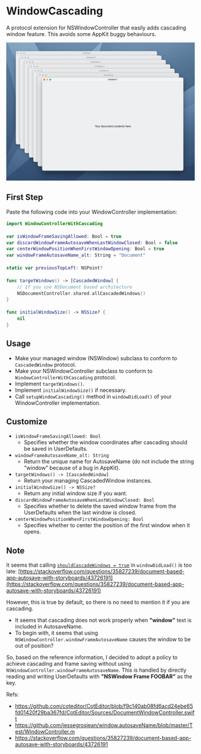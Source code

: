 # WindowCascading

A protocol extension for NSWindowController that easily adds cascading window feature. This avoids some AppKit buggy behaviours.

<img src="./screenshot.jpg" width=1246>


## First Step

Paste the following code into your WindowController implementation:

```swift
import WindowControllerWithCascading

var isWindowFrameSavingAllowed: Bool = true
var discardWindowFrameAutosaveWhenLastWindowClosed: Bool = false
var centerWindowPositionWhenFirstWindowOpening: Bool = true
var windowFrameAutosaveName_alt: String = "Document"

static var previousTopLeft: NSPoint?

func targetWindows() -> [CascadedWindow] {
	// If you use NSDocument based architecture
	NSDocumentController.shared.allCascadedWindows()
}

func initialWindowSize() -> NSSize? {
	nil
}

```

## Usage

- Make your managed window (NSWindow) subclass to conform to `CascadedWindow` protocol.
- Make your NSWindowController subclass to conform to `WindowControllerWithCascading` protocol.
- Implement `targetWindows()`.
- Implement `initialWindowSize()` if necessary.
- Call `setupWindowCascading()` method in `windowDidLoad()` of your WindowController implementation.


## Customize

- `isWindowFrameSavingAllowed: Bool`
	- Specifies whether the window coordinates after cascading should be saved in UserDefaults.
- `windowFrameAutosaveName_alt: String`
	- Return the unique name for AutosaveName (do not include the string "window" because of a bug in AppKit).
- `targetWindows() -> [CascadedWindow]`
	- Return your managing CascadedWindow instances.
- `initialWindowSize() -> NSSize?`
	- Return any initial window size if you want.
- `discardWindowFrameAutosaveWhenLastWindowClosed: Bool`
	- Specifies whether to delete the saved window frame from the UserDefaults when the last window is closed.
- `centerWindowPositionWhenFirstWindowOpening: Bool`
	- Specifies whether to center the position of the first window when it opens.

## Note

It seems that calling [`shouldCascadeWindows = true`](https://developer.apple.com/documentation/appkit/nswindowcontroller/1528177-shouldcascadewindows) in `windowDidLoad()` is too late:
[https://stackoverflow.com/questions/35827239/document-based-app-autosave-with-storyboards/43726191](https://stackoverflow.com/questions/35827239/document-based-app-autosave-with-storyboards/43726191)

However, this is true by default, so there is no need to mention it if you are cascading.

- It seems that cascading does not work properly when **"window"** text is included in AutosaveName.
- To begin with, it seems that using `NSWindowController.windowFrameAutosaveName` causes the window to be out of position?

So, based on the reference information, I decided to adopt a policy to achieve cascading and frame saving without using `NSWindowController.windowFrameAutosaveName`.
This is handled by directly reading and writing UserDefaults with **"NSWindow Frame FOOBAR"** as the key.

Refs:

- https://github.com/coteditor/CotEditor/blob/f9c140ab08fd6acd24ebe65fd01420f29ba367fd/CotEditor/Sources/DocumentWindowController.swift
- https://github.com/jessegrosjean/window.autosaveName/blob/master/Test/WindowController.m
- https://stackoverflow.com/questions/35827239/document-based-app-autosave-with-storyboards/43726191

